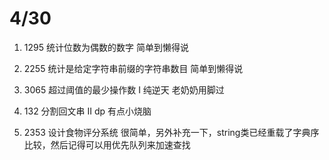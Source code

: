 # 4/30
1. 1295 统计位数为偶数的数字
    简单到懒得说

2. 2255 统计是给定字符串前缀的字符串数目
    简单到懒得说

3. 3065 超过阈值的最少操作数 I
    纯逆天 老奶奶用脚过

4. 132 分割回文串 II
    dp 有点小烧脑

5. 2353 设计食物评分系统
    很简单，另外补充一下，string类已经重载了字典序比较，然后记得可以用优先队列来加速查找